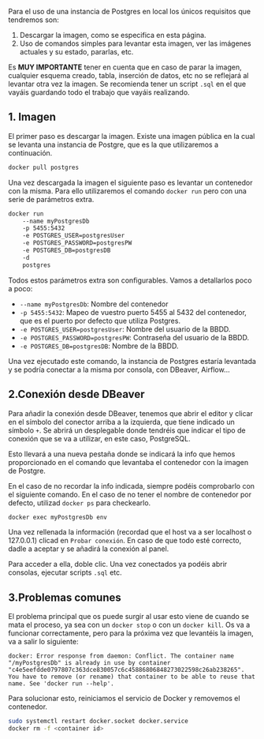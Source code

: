 Para el uso de una instancia de Postgres en local los únicos requisitos que tendremos son:

1. Descargar la imagen, como se especifica en esta página.
2. Uso de comandos simples para levantar esta imagen, ver las imágenes actuales y su estado, pararlas, etc.

Es **MUY IMPORTANTE** tener en cuenta que en caso de parar la imagen, cualquier esquema creado, tabla, inserción de datos, etc no se reflejará al levantar otra vez la imagen.
Se recomienda tener un script `.sql` en el que vayáis guardando todo el trabajo que vayáis realizando.

## 1. Imagen

El primer paso es descargar la imagen. 
Existe una imagen pública en la cual se levanta una instancia de Postgre, que es la que utilizaremos a continuación.

```bash
docker pull postgres
```

Una vez descargada la imagen el siguiente paso es levantar un contenedor con la misma. Para ello utilizaremos el comando `docker run` pero con una serie de parámetros extra.

```bash
docker run
    --name myPostgresDb
    -p 5455:5432
    -e POSTGRES_USER=postgresUser
    -e POSTGRES_PASSWORD=postgresPW
    -e POSTGRES_DB=postgresDB
    -d
    postgres
```

Todos estos parámetros extra son configurables. Vamos a detallarlos poco a poco:

- `--name myPostgresDb`: Nombre del contenedor
- `-p 5455:5432`: Mapeo de vuestro puerto 5455 al 5432 del contenedor, que es el puerto por defecto que utiliza Postgres.
- `-e POSTGRES_USER=postgresUser`: Nombre del usuario de la BBDD.
- `-e POSTGRES_PASSWORD=postgresPW`: Contraseña del usuario de la BBDD.
- `-e POSTGRES_DB=postgresDB`: Nombre de la BBDD.

Una vez ejecutado este comando, la instancia de Postgres estaría levantada y se podría conectar a la misma por consola, con DBeaver, Airflow...


## 2.Conexión desde DBeaver

Para añadir la conexión desde DBeaver, tenemos que abrir el editor y clicar en el símbolo del conector arriba a la izquierda, que tiene indicado un símbolo `+`.
Se abrirá un desplegable donde tendréis que indicar el tipo de conexión que se va a utilizar, en este caso, PostgreSQL.

Esto llevará a una nueva pestaña donde se indicará la info que hemos proporcionado en el comando que levantaba el contenedor con la imagen de Postgre.

En el caso de no recordar la info indicada, siempre podéis comprobarlo con el siguiente comando. En el caso de no tener el nombre de contenedor por defecto, utilizad `docker ps` para checkearlo.

```bash
docker exec myPostgresDb env
```

Una vez rellenada la información (recordad que el host va a ser localhost o 127.0.0.1) clicad en `Probar conexión`.
En caso de que todo esté correcto, dadle a aceptar y se añadirá la conexión al panel.

Para acceder a ella, doble clic. Una vez conectados ya podéis abrir consolas, ejecutar scripts `.sql` etc.

## 3.Problemas comunes

El problema principal que os puede surgir al usar esto viene de cuando se mata el proceso, ya sea con un `docker stop` o con un `docker kill`.
Os va a funcionar correctamente, pero para la próxima vez que levantéis la imagen, va a salir lo siguiente:

`docker: Error response from daemon: Conflict. The container name "/myPostgresDb" is already in use by container "c4e5eefdde0797807c363dce830057c6c45886806848273022598c26ab238265". You have to remove (or rename) that container to be able to reuse that name.
See 'docker run --help'.`

Para solucionar esto, reiniciamos el servicio de Docker y removemos el contenedor.

```bash
sudo systemctl restart docker.socket docker.service
docker rm -f <container id>
```
